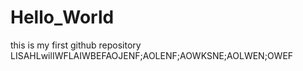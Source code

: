 # Hello_World
this is my first github repository
LISAHLwilIWFLAIWBEFAOJENF;AOLENF;AOWKSNE;AOLWEN;OWEF
